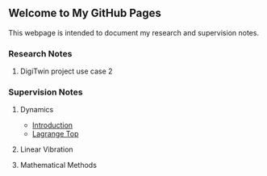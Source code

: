 ## Welcome to My GitHub Pages

This webpage is intended to document my research and supervision notes. 


### Research Notes 
1. DigiTwin project use case 2


### Supervision Notes

1. Dynamics 

   - [Introduction](/DynamicsIntro.md)
   - [Lagrange Top](/../main/LagrangeTop.md)
  
2. Linear Vibration 

3. Mathematical Methods 



